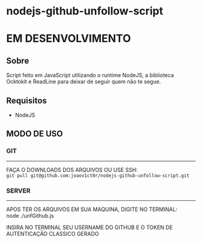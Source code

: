 # nodejs-github-unfollow-script
<h1>EM DESENVOLVIMENTO</h1>

<h2>Sobre</h2>

<p>Script feito em JavaScript utilizando o runtime NodeJS, a biblioteca Ocktokit e ReadLine para deixar de seguir quem não te segue.</p>

<h2>Requisitos</h2>

<ul>
  <li>NodeJS</li>
</ul>

<h2>MODO DE USO</h2>

<h3>GIT</h3>
<hr>

<p>FAÇA O DOWNLOADS DOS ARQUIVOS OU USE SSH:<br><code>git pull git@github.com:joaov1ct0r/nodejs-github-unfollow-script.git</code></p>

<h3>SERVER</h3>
<hr>

<p>APOS TER OS ARQUIVOS EM SUA MAQUINA, DIGITE NO TERMINAL:
  <br>node ./unfGithub.js</code>
</p>

<p>INSIRA NO TERMINAL SEU USERNAME DO GITHUB E O TOKEN DE AUTENTICAÇÃO CLASSICO GERADO</p>
